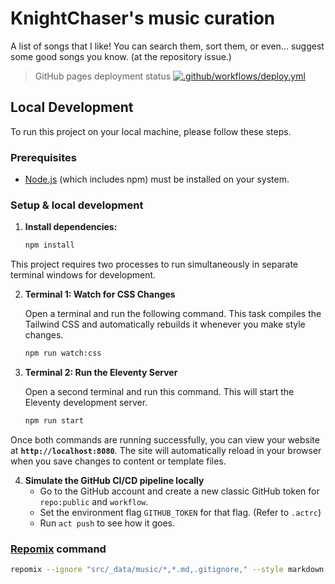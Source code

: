 # KnightChaser's music curation

A list of songs that I like! You can search them, sort them, or even... suggest some good songs you know. (at the repository issue.)

> GitHub pages deployment status
> [![.github/workflows/deploy.yml](https://github.com/KnightChaser/music/actions/workflows/deploy.yml/badge.svg)](https://github.com/KnightChaser/music/actions/workflows/deploy.yml)

## Local Development

To run this project on your local machine, please follow these steps.

### Prerequisites

- [Node.js](https://nodejs.org/) (which includes npm) must be installed on your system.

### Setup & local development

1.  **Install dependencies:**
    ```bash
    npm install
    ```

This project requires two processes to run simultaneously in separate terminal windows for development.

2.  **Terminal 1: Watch for CSS Changes**
    
    Open a terminal and run the following command. This task compiles the Tailwind CSS and automatically rebuilds it whenever you make style changes.
    
    ```bash
    npm run watch:css
    ```

3.  **Terminal 2: Run the Eleventy Server**

    Open a second terminal and run this command. This will start the Eleventy development server.
    
    ```bash
    npm run start
    ```

Once both commands are running successfully, you can view your website at **`http://localhost:8080`**. The site will automatically reload in your browser when you save changes to content or template files.

4. **Simulate the GitHub CI/CD pipeline locally**
    - Go to the GitHub account and create a new classic GitHub token for `repo:public` and `workflow`.
    - Set the environment flag `GITHUB_TOKEN` for that flag. (Refer to `.actrc`)
    - Run `act push` to see how it goes.

### [Repomix](https://github.com/yamadashy/repomix) command
```bash
repomix --ignore "src/_data/music/*,*.md,.gitignore," --style markdown
```